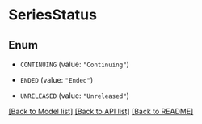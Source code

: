 # SeriesStatus

## Enum


* `CONTINUING` (value: `"Continuing"`)

* `ENDED` (value: `"Ended"`)

* `UNRELEASED` (value: `"Unreleased"`)


[[Back to Model list]](../README.md#documentation-for-models) [[Back to API list]](../README.md#documentation-for-api-endpoints) [[Back to README]](../README.md)


